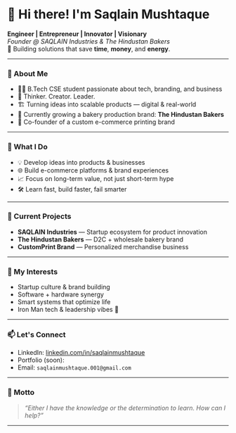 # 👋 Hi there! I'm Saqlain Mushtaque

**Engineer | Entrepreneur | Innovator | Visionary**  
*Founder @ SAQLAIN Industries & The Hindustan Bakers*  
🚀 Building solutions that save **time**, **money**, and **energy**.

---

### 🚀 About Me
- 👨‍💻 B.Tech CSE student passionate about tech, branding, and business
- 🧠 Thinker. Creator. Leader.
- 🏗️ Turning ideas into scalable products — digital & real-world
- 🥖 Currently growing a bakery production brand: **The Hindustan Bakers**
- 👕 Co-founder of a custom e-commerce printing brand

---

### 💼 What I Do
- 💡 Develop ideas into products & businesses
- 🌐 Build e-commerce platforms & brand experiences
- 📈 Focus on long-term value, not just short-term hype
- 🛠️ Learn fast, build faster, fail smarter

---

### 📌 Current Projects
- **SAQLAIN Industries** — Startup ecosystem for product innovation
- **The Hindustan Bakers** — D2C + wholesale bakery brand
- **CustomPrint Brand** — Personalized merchandise business

---

### 🧠 My Interests
- Startup culture & brand building  
- Software + hardware synergy  
- Smart systems that optimize life  
- Iron Man tech & leadership vibes 🦾  

---

### 📫 Let's Connect
- LinkedIn: [linkedin.com/in/saqlainmushtaque](https://www.linkedin.com/in/saqlain-mushtaque-0656562a1/)  
- Portfolio (soon): 
- Email: `saqlainmushtaque.001@gmail.com`

---

### 🧭 Motto  
> *“Either I have the knowledge or the determination to learn. How can I help?”*

---
